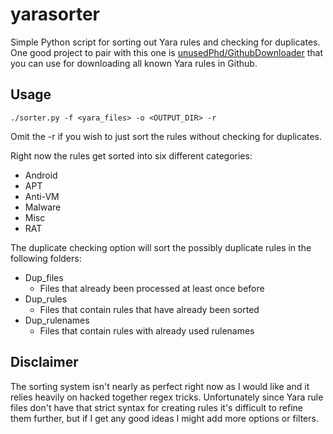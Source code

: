 # yarasorter
Simple Python script for sorting out Yara rules and checking for duplicates.
One good project to pair with this one is [unusedPhd/GithubDownloader](https://github.com/unusedPhD/GithubDownloader) that you can use for downloading all known Yara rules in Github.

## Usage

`./sorter.py -f <yara_files> -o <OUTPUT_DIR> -r`

Omit the -r if you wish to just sort the rules without checking for duplicates.

Right now the rules get sorted into six different categories:

* Android
* APT
* Anti-VM
* Malware
* Misc
* RAT

The duplicate checking option will sort the possibly duplicate rules in the following folders:

* Dup_files
	- Files that already been processed at least once before
* Dup_rules
	- Files that contain rules that have already been sorted
* Dup_rulenames
	- Files that contain rules with already used rulenames

## Disclaimer

The sorting system isn't nearly as perfect right now as I would like and it relies heavily on hacked together regex tricks. Unfortunately since Yara rule files don't have that strict syntax for creating rules it's difficult to refine them further, but if I get any good ideas I might add more options or filters.

